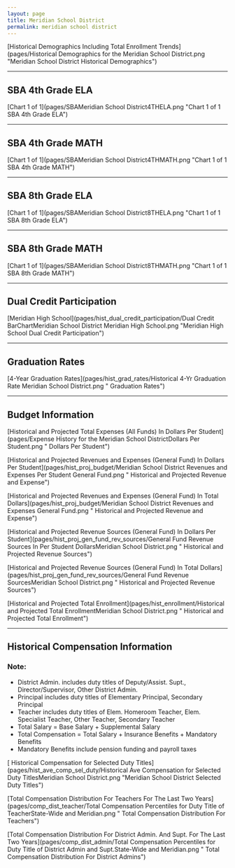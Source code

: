 ```yaml
---
layout: page
title: Meridian School District
permalink: meridian school district
---
```



[Historical Demographics Including Total Enrollment Trends](pages/Historical Demographics for the Meridian School District.png "Meridian School District Historical Demographics")

___

## SBA 4th Grade ELA

[Chart 1 of 1](pages/SBAMeridian School District4THELA.png "Chart 1 of 1 SBA 4th Grade ELA")


___

## SBA 4th Grade MATH

[Chart 1 of 1](pages/SBAMeridian School District4THMATH.png "Chart 1 of 1 SBA 4th Grade MATH")


___

## SBA 8th Grade ELA

[Chart 1 of 1](pages/SBAMeridian School District8THELA.png "Chart 1 of 1 SBA 8th Grade ELA")


___

## SBA 8th Grade MATH

[Chart 1 of 1](pages/SBAMeridian School District8THMATH.png "Chart 1 of 1 SBA 8th Grade MATH")


___

## Dual Credit Participation

[Meridian High School](pages/hist_dual_credit_participation/Dual Credit BarChartMeridian School District Meridian High School.png "Meridian High School Dual Credit Participation")


___

## Graduation Rates

[4-Year Graduation Rates](pages/hist_grad_rates/Historical 4-Yr Graduation Rate Meridian School District.png " Graduation Rates")


___

## Budget Information

[Historical and Projected Total Expenses (All Funds) In Dollars Per Student](pages/Expense History for the Meridian School DistrictDollars Per Student.png " Dollars Per Student")

[Historical and Projected Revenues and Expenses (General Fund) In Dollars Per Student](pages/hist_proj_budget/Meridian School District Revenues and Expenses Per Student General Fund.png " Historical and Projected Revenue and Expense")

[Historical and Projected Revenues and Expenses (General Fund) In Total Dollars](pages/hist_proj_budget/Meridian School District Revenues and Expenses General Fund.png " Historical and Projected Revenue and Expense")

[Historical and Projected Revenue Sources (General Fund) In Dollars Per Student](pages/hist_proj_gen_fund_rev_sources/General Fund Revenue Sources In Per Student DollarsMeridian School District.png " Historical and Projected Revenue Sources")

[Historical and Projected Revenue Sources (General Fund) In Total Dollars](pages/hist_proj_gen_fund_rev_sources/General Fund Revenue SourcesMeridian School District.png " Historical and Projected Revenue Sources")

[Historical and Projected Total Enrollment](pages/hist_enrollment/Historical and Projected Total EnrollmentMeridian School District.png " Historical and Projected Total Enrollment")


___

## Historical Compensation Information
### Note:
- District Admin. includes duty titles of Deputy/Assist. Supt., Director/Supervisor, Other District Admin.
- Principal includes duty titles of Elementary Principal, Secondary Principal
- Teacher includes duty titles of Elem. Homeroom Teacher, Elem. Specialist Teacher, Other Teacher, Secondary Teacher
- Total Salary = Base Salary + Supplemental Salary
- Total Compensation = Total Salary + Insurance Benefits + Mandatory Benefits
- Mandatory Benefits include pension funding and payroll taxes

[ Historical Compensation for Selected Duty Titles](pages/hist_ave_comp_sel_duty/Historical Ave Compensation for Selected Duty TitlesMeridian School District.png "Meridian School District Selected Duty Titles")

[Total Compensation Distribution For Teachers For The Last Two Years](pages/comp_dist_teacher/Total Compensation Percentiles for Duty Title of TeacherState-Wide and Meridian.png " Total Compensation Distribution For Teachers")

[Total Compensation Distribution For District Admin. And Supt. For The Last Two Years](pages/comp_dist_admin/Total Compensation Percentiles for Duty Title of District Admin and Supt.State-Wide and Meridian.png " Total Compensation Distribution For District Admins")


